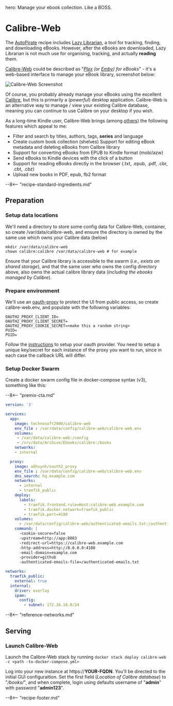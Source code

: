 hero: Manage your ebook collection. Like a BOSS.

# Calibre-Web

The [AutoPirate](/recipes/autopirate/) recipe includes [Lazy Librarian](https://github.com/itsmegb/LazyLibrarian), a tool for tracking, finding, and downloading eBooks. However, after the eBooks are downloaded, Lazy Librarian is not much use for organising, tracking, and actually **reading** them.

[Calibre-Web](https://github.com/janeczku/calibre-web) could be described as "_[Plex](/recipes/plex/) (or [Emby](/recipes/emby/)) for eBooks_" - it's a web-based interface to manage your eBook library, screenshot below:

![Calibre-Web Screenshot](../images/calibre-web.png)

Of course, you probably already manage your eBooks using the excellent [Calibre](https://calibre-ebook.com/), but this is primarily a (_powerful_) desktop application. Calibre-Web is an alternative way to manage / view your existing Calibre database, meaning you can continue to use Calibre on your desktop if you wish.

As a long-time Kindle user, Calibre-Web brings (among [others](https://github.com/janeczku/calibre-web)) the following features which appeal to me:

* Filter and search by titles, authors, tags, **series** and language
* Create custom book collection (shelves)
Support for editing eBook metadata and deleting eBooks from Calibre library
* Support for converting eBooks from EPUB to Kindle format (mobi/azw)
* Send eBooks to Kindle devices with the click of a button
* Support for reading eBooks directly in the browser (.txt, .epub, .pdf, .cbr, .cbt, .cbz)
* Upload new books in PDF, epub, fb2 format


--8<-- "recipe-standard-ingredients.md"

## Preparation

### Setup data locations

We'll need a directory to store some config data for Calibre-Web, container, so create /var/data/calibre-web, and ensure the directory is owned by the same use which owns your Calibre data (below)

```
mkdir /var/data/calibre-web
chown calibre:calibre /var/data/calibre-web # for example
```

Ensure that your Calibre library is accessible to the swarm (_i.e., exists on shared storage_), and that the same user who owns the config directory above, also owns the actual calibre library data (_including the ebooks managed by Calibre_).

### Prepare environment

We'll use an [oauth-proxy](/reference/oauth_proxy/) to protect the UI from public access, so create calibre-web.env, and populate with the following variables:

```
OAUTH2_PROXY_CLIENT_ID=
OAUTH2_PROXY_CLIENT_SECRET=
OAUTH2_PROXY_COOKIE_SECRET=<make this a random string>
PUID=
PGID=
```

Follow the [instructions](https://github.com/bitly/oauth2_proxy) to setup your oauth provider. You need to setup a unique key/secret for each instance of the proxy you want to run, since in each case the callback URL will differ.


### Setup Docker Swarm

Create a docker swarm config file in docker-compose syntax (v3), something like this:

--8<-- "premix-cta.md"

```yaml
version: '3'

services:
  app:
    image: technosoft2000/calibre-web
    env_file : /var/data/config/calibre-web/calibre-web.env
    volumes:
     - /var/data/calibre-web:/config
     - /srv/data/Archive/Ebooks/calibre:/books
    networks:
    - internal

  proxy:
    image: a5huynh/oauth2_proxy
    env_file : /var/data/config/calibre-web/calibre-web.env
    dns_search: hq.example.com
    networks:
      - internal
      - traefik_public
    deploy:
      labels:
        - traefik.frontend.rule=Host:calibre-web.example.com
        - traefik.docker.network=traefik_public
        - traefik.port=4180
    volumes:
      - /var/data/config/calibre-web/authenticated-emails.txt:/authenticated-emails.txt
    command: |
      -cookie-secure=false
      -upstream=http://app:8083
      -redirect-url=https://calibre-web.example.com
      -http-address=http://0.0.0.0:4180
      -email-domain=example.com
      -provider=github
      -authenticated-emails-file=/authenticated-emails.txt

networks:
  traefik_public:
    external: true
  internal:
    driver: overlay
    ipam:
      config:
        - subnet: 172.16.18.0/24
```

--8<-- "reference-networks.md"

## Serving

### Launch Calibre-Web

Launch the Calibre-Web stack by running ```docker stack deploy calibre-web -c <path -to-docker-compose.yml>```

Log into your new instance at https://**YOUR-FQDN**. You'll be directed to the initial GUI configuraition. Set the first field (_Location of Calibre database_) to "_/books/_", and when complete, login using defaults username of "**admin**" with password "**admin123**".

[^1]: Yes, Calibre does provide a server component. But it's not as fully-featured as Calibre-Web (_i.e., you can't use it to send ebooks directly to your Kindle_)
[^2]: A future enhancement might be integrating this recipe with the filestore for [NextCloud](/recipes/nextcloud/), so that the desktop database (Calibre) can be kept synced with Calibre-Web.

--8<-- "recipe-footer.md"